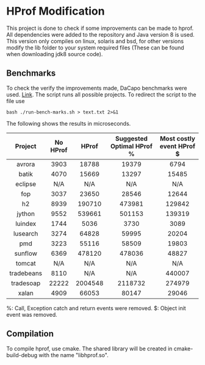 # HProf Modification

This project is done to check if some improvements can be made to hprof. All dependencies were added to the repository and Java version 8 is used. This version only compiles on linux, solaris and bsd, for other versions modify the lib folder to your system required files (These can be found when downloading jdk8 source code). 

## Benchmarks

To check the verify the improvements made, DaCapo benchmarks were used. [Link](https://sourceforge.net/projects/dacapobench/files/). The script runs all possible projects. To redirect the script to the file use

```
bash ./run-bench-marks.sh > text.txt 2>&1
```

The following shows the results in microseconds.

| Project    | No HProf   | HProf   | Suggested Optimal HProf %    | Most costly event HProf $ |
| :----:     | :----:     | :----:  | :----: 		           | :----:		       |
| avrora     | 3903       | 18788   | 19379		           | 6794                      |
| batik      | 4070       | 15669   | 13297 		           | 15485                     |
| eclipse    | N/A        | N/A     | N/A                          | N/A                       |
| fop        | 3037       | 23650   | 28546                        | 12644                     |
| h2         | 8939       | 190710  | 473981                       | 129842                    |
| jython     | 9552       | 539661  | 501153                       | 139319                    |
| luindex    | 1744       | 5036    | 3730                         | 3089                      | 
| lusearch   | 3274       | 64828   | 59995                        | 20204                     |
| pmd 	     | 3223       | 55116   | 58509                        | 19803                     |
| sunflow    | 6369       | 478120  | 478036                       | 48827                     |
| tomcat     | N/A        | N/A     | N/A                          | N/A                       |
| tradebeans | 8110       | N/A     | N/A                          | 440007                    |
| tradesoap  | 22222      | 2004548 | 2118732                      | 274979                    |
| xalan      | 4909       | 66053   | 80147                        | 29046                     |

%: Call, Exception catch and return events were removed.
$: Object init event was removed.

## Compilation

To compile hprof, use cmake. The shared library will be created in cmake-build-debug with the name "libhprof.so".



